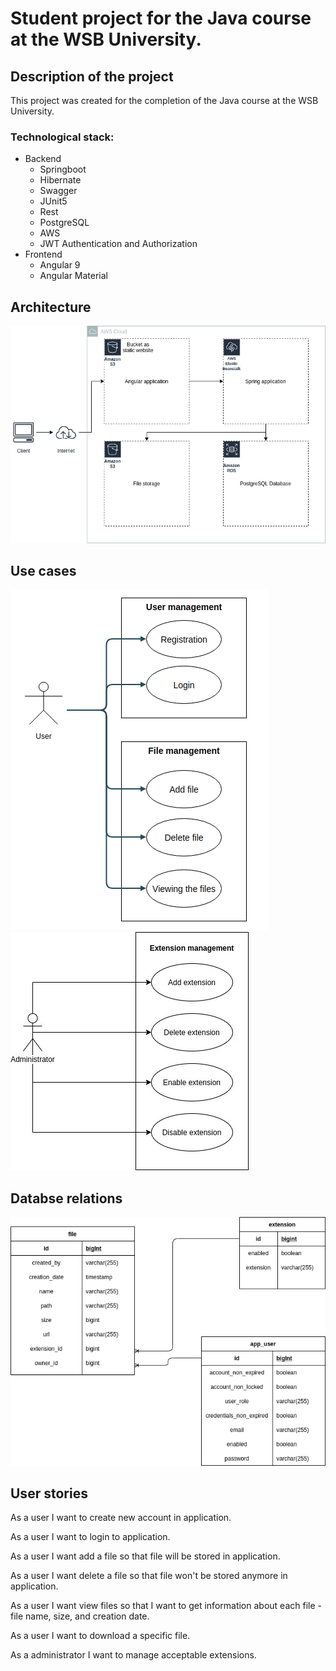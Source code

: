 # Student project for the Java course at the WSB University.


## Description of the project
This project was created for the completion of the Java course at the WSB University.

### Technological stack:
  * Backend
    * Springboot	
    * Hibernate
    * Swagger
    * JUnit5
    * Rest
    * PostgreSQL
    * AWS
    * JWT Authentication and Authorization
  * Frontend
    * Angular 9
    * Angular Material
	
## Architecture
![Architecture](/images/architecture.png)

## Use cases
![Use cases](/images/usecase.png)
![Use cases](/images/admin_use_case.jpg)

## Databse relations
![Use cases](/images/database.png)

## User stories
As a user I want to create new account in application.

As a user I want to login to application.

As a user I want add a file so that file will be stored in application.

As a user I want delete a file so that file won't be stored anymore in application.

As a user I want view files so that I want to get information about each file - file name, size, and creation date.

As a user I want to download a specific file.

As a administrator I want to manage acceptable extensions.
